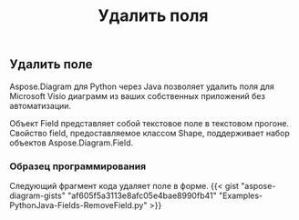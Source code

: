 ﻿---
title: Удалить поля
type: docs
weight: 20
url: /ru/python-java/remove-fields/
description: В этом разделе объясняется, как удалить поля.
---
## **Удалить поле**
 Aspose.Diagram для Python через Java позволяет удалить поля для Microsoft Visio диаграмм из ваших собственных приложений без автоматизации.

Объект Field представляет собой текстовое поле в текстовом прогоне. Свойство field, предоставляемое классом Shape, поддерживает набор объектов Aspose.Diagram.Field.

### **Образец программирования**
Следующий фрагмент кода удаляет поле в форме.
{{< gist "aspose-diagram-gists" "af605f5a3113e8afc05e4bae8990fb41" "Examples-PythonJava-Fields-RemoveField.py" >}}

